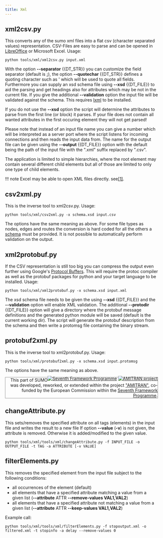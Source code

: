 ```yaml
---
title: Xml
---
```


## xml2csv.py

This converts any of the sumo xml files into a flat csv (character
separated values) representation. CSV-Files are easy to parse and can be
opened in [LibreOffice](https://www.libreoffice.org/) or Microsoft Excel.
Usage:

```
python tools/xml/xml2csv.py input.xml
```

With the option **--separator** {{DT_STR}} you can customize the field separator (default is
**;**), the option **--quotechar** {{DT_STR}} defines a quoting character such as ' which will be
used to quote all fields. Furthermore you can supply an xsd schema file
using **--xsd** {{DT_FILE}} to aid the parsing and get headings also for attributes which may
be not in the current file. If you give the additional **--validation** option the input
file will be validated against the schema. This requires
[lxml](https://lxml.de/) to be installed.

If you do not use the **--xsd** option
the script will determine the attributes to parse from the first line (or block) it parses.
If your file does not contain all wanted attributes in the first occuring element they will not get
parsed!

Please note that instead of an input file name you can give a number
which will be interpreted as a server port where the script listens for
incoming connections and then reads the input data from. The name for
the output file can be given using the **--output** {{DT_FILE}} option with the default being
the path of the input file with the ".xml" suffix replaced by ".csv".

The application is limited to simple hierarchies, where the root element
may contain several different child elements but all of those are
limited to only one type of child elements.

!!! note
    Excel may be able to open XML files directly. see[\[1\]](https://www.google.de/search?q=Import+an+XML+data+file+as+an+XML+table).

## csv2xml.py

This is the inverse tool to xml2csv.py. Usage:

```
python tools/xml/csv2xml.py -x schema.xsd input.csv
```

The options have the same meaning as above. For some file types as
nodes, edges and routes the conversion is hard coded for all the others
a [schema](../XMLValidation.md#adding_a_schema_declaration) must be
provided. It is not possible to automatically perform validation on the
output.

## xml2protobuf.py

If the CSV representation is still too big you can compress the output
even further using Google's [Protocol
Buffers](https://developers.google.com/protocol-buffers/). This will
require the protoc compiler as well as the protobuf packages for python
and your target language to be installed. Usage:

```
python tools/xml/xml2protobuf.py -x schema.xsd input.xml
```

The xsd schema file needs to be given the using **--xsd** {{DT_FILE}} and the **--validation** option will
enable XML validation. The additional **--protodir** {{DT_FILE}} option will give a directory
where the protobuf message definitions and the generated python module
will be saved (default is the current working dir). The script will
generate the protobuf description from the schema and then write a
protomsg file containing the binary stream.

## protobuf2xml.py

This is the inverse tool to xml2protobuf.py. Usage:

```
python tools/xml/protobuf2xml.py -x schema.xsd input.protomsg
```

The options have the same meaning as above.

<div style="border:1px solid #909090; min-height: 35px;" align="right">
<span style="float: right; margin-top: -5px;"><a href="https://wayback.archive-it.org/12090/20191127213419/https:/ec.europa.eu/research/fp7/index_en.cfm"><img src="../../images/FP7-small.gif" alt="Seventh Framework Programme"></a>
<a href="https://amitran.eu/"><img src="../../images/AMITRAN-small.png" alt="AMITRAN project"></a></span>
<span style="">This part of SUMO was developed, reworked, or extended within the project
<a href="https://amitran.eu/">"AMITRAN"</a>, co-funded by the European Commission within the <a href="https://wayback.archive-it.org/12090/20191127213419/https:/ec.europa.eu/research/fp7/index_en.cfm">Seventh Framework Programme</a>.</span></div>


## changeAttribute.py

This sets/removes the specified attribute on all tags (elements) in the input file and writes the result to a new file
If option **--value** (**-v**) is not given, the attribute is removed. Otherwise it is added/modified to the given value.

```
python tools/xml/tools/xml/changeAttribute.py -f INPUT_FILE -o OUTPUT_FILE -t TAG -a ATTRIBUTE [-v VALUE]
```

## filterElements.py

This removes the specified element from the input file subject to the following conditions:

- all occurrences of the element (default)
- all elements that have a specified attribute matching a value from a given list (**--attribute** ATTR **--remove-values VAL1,VAL2**)
- all elements that have a specified attribute not matching a value from a given list (**--attribute** ATTR **--keep-values VAL1,VAL2**)

Example call:
```
python tools/xml/tools/xml/filterElements.py -f stopoutput.xml -o filtered.xml -t stopinfo -a delay --remove-values 0
```
